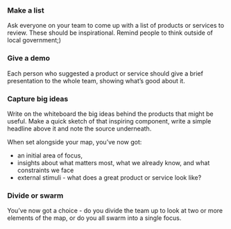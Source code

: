 <h3>Make a list </h3>
Ask everyone on your team to come up with a list of products or services to review. These should be inspirational. Remind people to think outside of local government;)

<h3>Give a demo</h3>
Each person who suggested a product or service should give a brief presentation to the whole team, showing what’s good about it. 

<h3>Capture big ideas</h3>
Write on the whiteboard the big ideas behind the products that might be useful. Make a quick sketch of that inspiring component, write a simple headline above it and note the source underneath. 

When set alongside your map, you’ve now got:
<ul><li>an initial area of focus,</li>
<li>insights about what matters most, what we already know, and what constraints we face</li>
<li>external stimuli - what does a great product or service look like?</li></ul>

<h3>Divide or swarm</h3>
You’ve now got a choice - do you divide the team up to look at two or more elements of the map, or do you all swarm into a single focus. 

